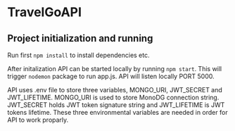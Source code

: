 # TravelGoAPI

## Project initialization and running

Run first `npm install` to install dependencies etc.

After initalization API can be started locally by running `npm start`. 
This will trigger `nodemon` package to run app.js. API will listen 
locally PORT 5000.

API uses .env file to store three variables, MONGO_URI, JWT_SECRET and JWT_LIFETIME. MONGO_URI is used
to store MonoDG connection string. JWT_SECRET holds JWT token signature string and JWT_LIFETIME is JWT tokens
lifetime. These three environmental variables are needed in order for API to work proparly.
